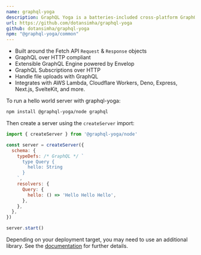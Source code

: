```yaml
---
name: graphql-yoga
description: GraphQL Yoga is a batteries-included cross-platform GraphQL over HTTP spec-compliant GraphQL Server using Envelop and GraphQL Tools.
url: https://github.com/dotansimha/graphql-yoga
github: dotansimha/graphql-yoga
npm: "@graphql-yoga/common"
---
```


- Built around the Fetch API `Request` & `Response` objects
- GraphQL over HTTP compliant
- Extensible GraphQL Engine powered by Envelop
- GraphQL Subscriptions over HTTP
- Handle file uploads with GraphQL
- Integrates with AWS Lambda, Cloudflare Workers, Deno, Express, Next.js, SvelteKit, and more.

To run a hello world server with graphql-yoga:

```bash
npm install @graphql-yoga/node graphql
```

Then create a server using the `createServer` import:

```js
import { createServer } from '@graphql-yoga/node'

const server = createServer({
  schema: {
    typeDefs: /* GraphQL */ `
      type Query {
        hello: String
      }
    `,
    resolvers: {
      Query: {
        hello: () => 'Hello Hello Hello',
      },
    },
  },
})

server.start()
```

Depending on your deployment target, you may need to use an additional library. See the [documentation](https://www.graphql-yoga.com/docs) for further details.
